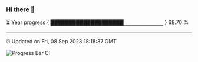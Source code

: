 ### Hi there 👋

⏳ Year progress { ████████████████████▁▁▁▁▁▁▁▁▁▁ } 68.70 %

---

⏰ Updated on Fri, 08 Sep 2023 18:18:37 GMT

![Progress Bar CI](https://github.com/liununu/liununu/workflows/Progress%20Bar%20CI/badge.svg)
